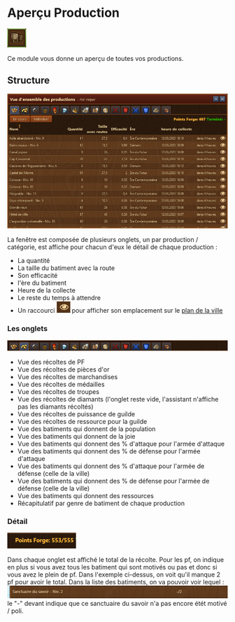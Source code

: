 # Aperçu Production

![Îcone](./.images/icon_001.png)

Ce module vous donne un aperçu de toutes vos productions.


## Structure

![Structure](./.images/structure.png)

La fenêtre est composée de plusieurs onglets, un par production / catégorie, est affiche pour chacun d'eux le détail de chaque production :
* La quantité
* La taille du batiment avec la route
* Son efficacité
* l'ère du batiment
* Heure de la collecte
* Le reste du temps à attendre
* Un raccourci ![](./.images/oeil.png) pour afficher son emplacement sur le [plan de la ville](../ville/README.md)


### Les onglets

![Les productions](./.images/onglet.png)

* Vue des récoltes de PF
* Vue des récoltes de pièces d'or
* Vue des récoltes de marchandises
* Vue des récoltes de médailles
* Vue des récoltes de troupes
* Vue des récoltes de diamants (l'onglet reste vide, l'assistant n'affiche pas les diamants récoltés)
* Vue des récoltes de puissance de guilde
* Vue des récoltes de ressource pour la guilde
* Vue des batiments qui donnent de la population
* Vue des batiments qui donnent de la joie
* Vue des batiments qui donnent des % d'attaque pour l'armée d'attaque
* Vue des batiments qui donnent des % de défense pour l'armée d'attaque
* Vue des batiments qui donnent des % d'attaque pour l'armée de défense (celle de la ville)
* Vue des batiments qui donnent des % de défense pour l'armée de défense (celle de la ville)
* Vue des batiments qui donnent des ressources
* Récapitulatif par genre de batiment de chaque production


### Détail

![Total de la production des batiments](./.images/pomo_pas_fini.png) 

Dans chaque onglet est affiché le total de la récolte. Pour les pf, on indique en plus si vous avez tous les batiment qui sont motivés ou pas et donc si vous avez le plein de pf.
Dans l'exemple ci-dessus, on voit qu'il manque 2 pf pour avoir le total.
Dans la liste des batiments, on va pouvoir voir lequel :
![Batiment pas motivé](./.images/pomo_pas_fait.png)
le "-" devant indique que ce sanctuaire du savoir n'a pas encore étét motivé / poli.


